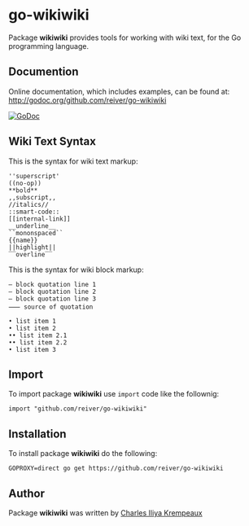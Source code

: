 # go-wikiwiki

Package **wikiwiki** provides tools for working with wiki text, for the Go programming language.

## Documention

Online documentation, which includes examples, can be found at: http://godoc.org/github.com/reiver/go-wikiwiki

[![GoDoc](https://godoc.org/github.com/reiver/go-wikiwiki?status.svg)](https://godoc.org/github.com/reiver/go-wikiwiki)

## Wiki Text Syntax

This is the syntax for wiki text markup:

```
''superscript'
((no-op))
**bold**
,,subscript,,
//italics//
::smart-code::
[[internal-link]]
__underline__
``mononspaced``
{{name}}
||highlight||
‾‾overline‾‾
```

This is the syntax  for wiki block markup:

```
― block quotation line 1
― block quotation line 2
― block quotation line 3
⸺ source of quotation
```

```
• list item 1
• list item 2
•• list item 2.1
•• list item 2.2
• list item 3
```

## Import

To import package **wikiwiki** use `import` code like the follownig:
```
import "github.com/reiver/go-wikiwiki"
```

## Installation

To install package **wikiwiki** do the following:
```
GOPROXY=direct go get https://github.com/reiver/go-wikiwiki
```

## Author

Package **wikiwiki** was written by [Charles Iliya Krempeaux](http://reiver.link)
